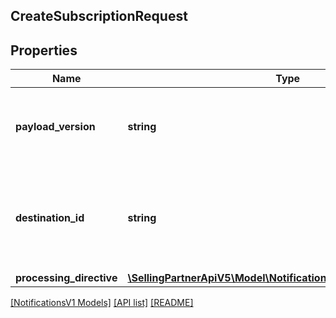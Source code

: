 ## CreateSubscriptionRequest

## Properties

Name | Type | Description | Notes
------------ | ------------- | ------------- | -------------
**payload_version** | **string** | The version of the payload object to be used in the notification. | [optional]
**destination_id** | **string** | The identifier for the destination where notifications will be delivered. | [optional]
**processing_directive** | [**\SellingPartnerApiV5\Model\NotificationsV1\ProcessingDirective**](ProcessingDirective.md) |  | [optional]

[[NotificationsV1 Models]](../) [[API list]](../../Api) [[README]](../../../README.md)
